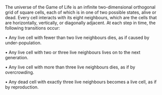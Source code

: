 The universe of the Game of Life is an infinite two-dimensional
orthogonal grid of square cells, each of which is in one of
two possible states, alive or dead. Every cell interacts with
its eight neighbours, which are the cells that are horizontally,
vertically, or diagonally adjacent. At each step in time, the
following transitions occur:

• Any live cell with fewer than two live neighbours dies, as if caused by under-population.

• Any live cell with two or three live neighbours lives on to the next generation.

• Any live cell with more than three live neighbours dies, as if by overcrowding.

• Any dead cell with exactly three live neighbours becomes a live cell, as if by reproduction.